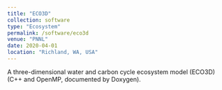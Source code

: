 ```yaml
---
title: "ECO3D"
collection: software
type: "Ecosystem"
permalink: /software/eco3d
venue: "PNNL"
date: 2020-04-01
location: "Richland, WA, USA"
---
```


A three-dimensional water and carbon cycle ecosystem model (ECO3D) (C++ and OpenMP, documented by Doxygen).


